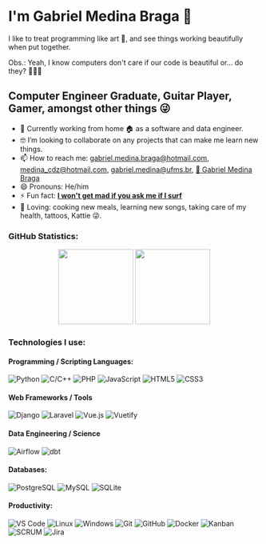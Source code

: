 <!--**medina325/medina325** is a ✨ _special_ ✨ repository because its `README.md` (this file) appears on your GitHub profile.-->
<!-- - 💬 Ask me about ... -->

# I'm Gabriel Medina Braga 👋

I like to treat programming like art 🎨, and see things working beautifully when put together.

Obs.: Yeah, I know computers don't care if our code is beautiful or... do they? 🤖🤖🤖

## Computer Engineer Graduate, Guitar Player, Gamer,  amongst other things :stuck_out_tongue_winking_eye:

- 🔭 Currently working from home :house: as a software and data engineer.
- 🤓 I’m looking to collaborate on any projects that can make me learn new things.
- 📫 How to reach me: gabriel.medina.braga@hotmail.com, medina_cdz@hotmail.com, gabriel.medina@ufms.br, [💼 Gabriel Medina Braga](https://www.linkedin.com/in/gabriel-medina-braga/)
- 😄 Pronouns: He/him
- ⚡ Fun fact: [**I won't get mad if you ask me if I surf**](https://www.google.com/search?q=gabriel+medina&sxsrf=ALeKk025hlinwEQLAHsJ5WOOEdh2e3g7cg:1597159847204&source=lnms&tbm=isch&sa=X&ved=2ahUKEwj_9t2KvJPrAhUtEbkGHSyQDBYQ_AUoAXoECBsQAw&biw=1366&bih=625)
- 💜 Loving: cooking new meals, learning new songs, taking care of my health, tattoos, Kattie 😜.

### GitHub Statistics:
<div align="center">
  <img height="150em" src="https://github-readme-stats.vercel.app/api?username=medina325&show_icons=true&theme=maroongold&include_all_commits=true&count_private=true"/>
  <img height="150em" src="https://github-readme-stats.vercel.app/api/top-langs/?username=medina325&layout=compact&theme=maroongold"/>
</div>

### Technologies I use:

#### Programming / Scripting Languages:
![Python](https://img.shields.io/badge/python-yellow?style=for-the-badge&logo=python&logoColor=white&labelColor=blue)
![C/C++](https://img.shields.io/badge/C%2FC%2B%2B-orange?style=for-the-badge&logo=cplusplus&logoColor=orange&labelColor=white
)
![PHP](https://img.shields.io/badge/PHP-cornflowerblue?style=for-the-badge&logo=php&logoColor=cornflowerblue&labelColor=white
)
![JavaScript](https://img.shields.io/badge/Javascript-gray?style=for-the-badge&logo=javascript&labelColor=darkyellow
)
![HTML5](https://img.shields.io/badge/html-white?style=for-the-badge&logo=html5
)
![CSS3](https://img.shields.io/badge/css-white?style=for-the-badge&logo=css3&labelColor=blue
)

#### Web Frameworks / Tools
![Django](https://img.shields.io/badge/django-darkgreen?style=for-the-badge&logo=django&logoColor=darkgreen&labelColor=white
)
![Laravel](https://img.shields.io/badge/laravel-white?style=for-the-badge&logo=laravel
)
![Vue.js](https://img.shields.io/badge/vuejs-white?style=for-the-badge&logo=vuedotjs&color=paleturquoise
)
![Vuetify](https://img.shields.io/badge/vuetify-white?style=for-the-badge&logo=vuetify&logoColor=blue&color=lightblue
)

#### Data Engineering / Science
![Airflow](https://img.shields.io/badge/airflow-mediumblue?style=for-the-badge&logo=apacheairflow&logoColor=darkgreen&labelColor=white
)
![dbt](https://img.shields.io/badge/dbt-white?style=for-the-badge&logo=dbt
)

#### Databases:
![PostgreSQL](https://img.shields.io/badge/postgresql-white?style=for-the-badge&logo=postgresql
)
![MySQL](https://img.shields.io/badge/mysql-orange?style=for-the-badge&logo=mysql&logoColor=white&labelColor=blue
)
![SQLite](https://img.shields.io/badge/sqlite-white?style=for-the-badge&logo=sqlite&logoColor=white&labelColor=blue
)

#### Productivity:
![VS Code](https://img.shields.io/badge/vscode-white?style=for-the-badge&logo=visualstudiocode&logoColor=blue
)
![Linux](https://img.shields.io/badge/Linux-FCC624?style=for-the-badge&logo=linux&logoColor=black)
![Windows](https://img.shields.io/badge/windows-black?style=for-the-badge&logo=windows&logoColor=white
)
![Git](https://img.shields.io/badge/git-white?style=for-the-badge&logo=git
)
![GitHub](https://img.shields.io/badge/github-white?style=for-the-badge&logo=github&logoColor=gray
)
![Docker](https://img.shields.io/badge/docker-white?style=for-the-badge&logo=docker
)
![Kanban](https://img.shields.io/badge/-Kanban-blue?style=for-the-badge&logo=kanban)
![SCRUM](https://img.shields.io/badge/-SCRUM-blue?style=for-the-badge&logo=scrum)
![Jira](https://img.shields.io/badge/jira-white?style=for-the-badge&logo=jira&labelColor=blue
)

<!--
### Academic information
#### Research
 - Publications: https://www.researchgate.net/profile/Mario-Carvalho-11
 - CV: http://lattes.cnpq.br/1037316083380689 

#### Formal Education
 - 2023 - Current: PhD student in Computer Science. [Universidade Federal de Mato Grosso do Sul, UFMS](https://www.ufms.br/). Campo Grande, MS, Brazil.
 - 2021 - 2022: Master's in Computer Science. [Universidade Federal de Mato Grosso do Sul, UFMS](https://www.ufms.br/). Campo Grande, MS, Brazil.
 - 2021: Post-graduate studies in Artificial Intelligence. [Faculdade Serra Geral, FSG](https://www.faculdadeserrageralead.com.br). Campo Grande, MS, Brazil.
 - 2016 - 2020: Undergraduation in Computer Science.  [Universidade Federal de Mato Grosso do Sul, UFMS](https://www.ufms.br/). Campo Grande, MS, Brazil.
 - 2013 - 2016: Technical Course in Informatics. [Instituto Federal Maranhão, IFMA](https://buriticupu.ifma.edu.br/). Buriticupu, MA, Brazil.
-->
